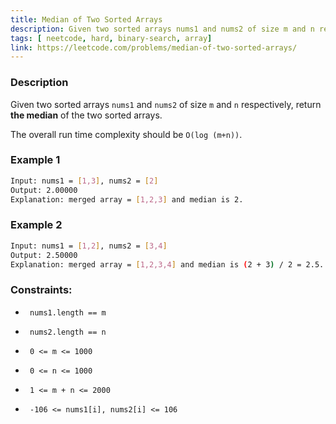 ```yaml
---
title: Median of Two Sorted Arrays
description: Given two sorted arrays nums1 and nums2 of size m and n respectively, return the median of the two sorted arrays.
tags: [ neetcode, hard, binary-search, array]
link: https://leetcode.com/problems/median-of-two-sorted-arrays/
---
```


### Description

Given two sorted arrays `nums1` and `nums2` of size `m` and `n` respectively, return **the median** of the two sorted arrays.

The overall run time complexity should be `O(log (m+n))`.

### Example 1

```bash
Input: nums1 = [1,3], nums2 = [2]
Output: 2.00000
Explanation: merged array = [1,2,3] and median is 2.
```

### Example 2

```bash
Input: nums1 = [1,2], nums2 = [3,4]
Output: 2.50000
Explanation: merged array = [1,2,3,4] and median is (2 + 3) / 2 = 2.5.
```

### Constraints:

-      nums1.length == m     
-      nums2.length == n     
-      0 <= m <= 1000     
-      0 <= n <= 1000     
-      1 <= m + n <= 2000     
-      -106 <= nums1[i], nums2[i] <= 106 